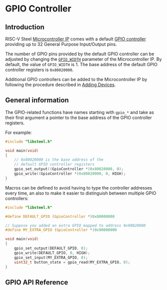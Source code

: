 # GPIO Controller

## Introduction

RISC-V Steel [Microcontroller IP](../hardware/index.md) comes with a default [GPIO controller](https://en.wikipedia.org/wiki/General-purpose_input/output) providing up to 32 General Purpose Input/Output pins. 

The number of GPIO pins provided by the default GPIO controller can be adjusted by changing the [`GPIO_WIDTH`](../hardware/index.md#configuration) parameter of the Microcontroller IP. By default, the value of `GPIO_WIDTH` is 1. The base address of the default GPIO controller registers is `0x80020000`.

Additional GPIO controllers can be added to the Microcontroller IP by following the procedure described in [Adding Devices](../hardware/index.md#adding-devices).

## General information

The GPIO-related functions have names starting with `gpio_*` and take as their first argument a pointer to the base address of the GPIO controller registers.

For example:

```c
#include "libsteel.h"

void main(void)
{
    // 0x80020000 is the base address of the
    // default GPIO controller registers
    gpio_set_output((GpioController *)0x80020000, 0);
    gpio_write((GpioController *)0x80020000, 0, HIGH);
}
```

Macros can be defined to avoid having to type the controller addresses every time, an also to make it easier to distinguish between multiple GPIO controllers:

```c
#include "libsteel.h"

#define DEFAULT_GPIO (GpioController *)0x80000000

// Suppose you added an extra GPIO mapped to address 0x90020000
#define MY_EXTRA_GPIO (GpioController *)0x90000000

void main(void)
{
    gpio_set_output(DEFAULT_GPIO, 0);    
    gpio_write(DEFAULT_GPIO, 0, HIGH);
    gpio_set_input(MY_EXTRA_GPIO, 0);
    uint32_t button_state = gpio_read(MY_EXTRA_GPIO, 0);
}
```

## GPIO API Reference 